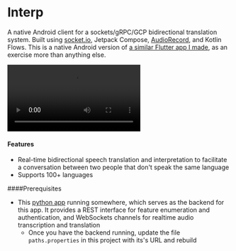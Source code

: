 # Interp
A native Android client for a sockets/gRPC/GCP bidirectional translation system. Built using [socket.io](https://socket.io/blog/native-socket-io-and-android/), Jetpack Compose, [AudioRecord](https://developer.android.com/reference/android/media/AudioRecord), and Kotlin Flows. This is a native Android version of [a similar Flutter app I made](https://github.com/critt/translation_circuit), as an exercise more than anything else.

<video preload src="https://github.com/user-attachments/assets/eb77ad66-0fa0-41e5-8195-1a52f27e46f9" type="video/mp4"></video>

#### Features

- Real-time bidirectional speech translation and interpretation to facilitate a conversation between two people that don't speak the same language
- Supports 100+ languages

####Prerequisites
- This [python app](https://github.com/critt/Interp-Service) running somewhere, which serves as the backend for this app. It provides a REST interface for feature enumeration and authentication, and WebSockets channels for realtime audio transcription and translation
  - Once you have the backend running, update the file `paths.properties` in this project with its's URL and rebuild
